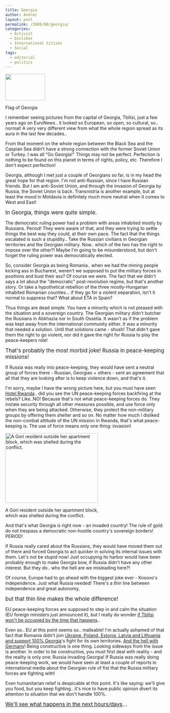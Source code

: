 ```yaml
---
title: Georgia
author: Andrei
layout: post
permalink: /2008/08/georgia/
categories:
  - Activist
  - Dislikes
  - International Citizen
  - Social
tags:
  - editorial
  - politics
---
```

<div class="wp-caption alignleft" style="width: 135px">
  <img title="Georgia" src="http://upload.wikimedia.org/wikipedia/commons/thumb/0/0f/Flag_of_Georgia.svg/125px-Flag_of_Georgia.svg.png" alt="" width="125" height="83" /><p class="wp-caption-text">
    Flag of Georgia
  </p>
</div>

I remember seeing pictures from the capital of Georgia, Tbilisi, just a few years ago on EuroNews.. it looked so European, so open, so cultural, so.. normal! A very very different view from what the whole region spread as its aura in the last few decades..

From that moment on the whole region between the Black Sea and the Caspian Sea didn't have a strong connection with the former Soviet Union or Turkey. I was all "Go Georgia!" Things may not be perfect. Perfection is nothing to be found on this planet in terms of rights, policy, etc. Therefore I don't expect perfection!

Georgia, although I met just a couple of Georgians so far, is in my head the great hope for that region. I'm not anti-Russian, since I have Russian friends. But I am anti-Soviet Union, and through the invasion of Georgia by Russia, the Soviet Union is back. Transnistria is another example, but at least the mood in Moldavia is definitely much more neutral when it comes to West and East!

<big>In Georgia, things were quite simple.</big>



The democratic ruling power had a problem with areas inhabited mostly by Russians. Period! They were aware of that, and they were trying to settle things the best way they could, at their own pace. The fact that the things escalated is such a stupidity.. Take the Russian civilians in Georgian territories and the Georgian military. Now.. which of the two has the right to impose over the other?! Maybe I'm going to be misunderstood, but don't forget the ruling power was democratically elected.

So, consider Georgia as being Romania.. when we had the mining people kicking ass in Bucharest, weren't we supposed to put the military forces in positions and bust their ass? Of course we were. The fact that we didn't says a lot about the "democratic" post-revolution regime, but that's another story. Or take a hypothetical rebellion of the three mostly-Hungarian inhabited Romanian counties... if they go for a violent separation, isn't it normal to suppress that? What about ETA in Spain?

Thus things are dead simple. You have a minority which is not pleased with the situation and a sovereign country. The Georgian military didn't butcher the Russians in Abkhazia nor in South Ossetia. It wasn't as if the problem was kept away from the international community either. It was a minority that needed a solution. Until that solutions came - shush! That didn't gave them the right to go violent, nor did it gave the right for Russia to play the peace-keepers role!

<big>That's probably the most morbid joke! Russia in peace-keeping missions!</big>

If Russia was really into peace-keeping, they would have sent a neutral group of forces there - Russian, Georgian + others - sent an agreement that all that they are looking after is to keep violence down, and that's it.

I'm sorry, maybe I have the wrong picture here, but you must have seen [Hotel Rwanda][1].. did you see the UN peace-keeping forces backfiring at the rebels? Like..NO! Because that's not what peace-keeping forces do. They instate security through all other measures possible, and use force only when they are being attacked. Otherwise, they protect the non-military groups by offering them shelter and so on. No matter how much I disliked the non-combat attitude of the UN mission in Rwanda, that's what peace-keeping is. The use of force means only one thing: invasion!

<div class="wp-caption alignright" style="width: 302px">
  <a href="http://edition.cnn.com/2008/WORLD/europe/08/12/georgia.gori.russia.fight/index.html"><img title="Gori resident" src="http://i2.cdn.turner.com/cnn/2008/WORLD/europe/08/12/georgia.gori.russia.fight/art.gori.fighting.jpg" alt="A Gori resident outside her apartment block, which was shelled during the conflict." width="292" height="219" /></a><p class="wp-caption-text">
    A Gori resident outside her apartment block, which was shelled during the conflict.
  </p>
</div>

And that's what Georgia is right now - an invaded country! The rule of gold: do not trespass a democratic non-hostile country's sovereign borders! PERIOD!

If Russia really cared about the Russians, they would have moved them out of there and forced Georgia to act quicker in solving its internal issues with them. Let's not be stupid now! Just occupying its harbor would have been probably enough to make Georgia bow, if Russia didn't have any other interest. But they do.. who the hell are we misleading here?!

Of course, Europe had to go ahead with the biggest joke ever - Kosovo's independence. Just what Russia needed! There's a thin line between independence and great autonomy,

<big>but that thin line makes the whole difference!</big>

EU peace-keeping forces are supposed to step in and calm the situation (EU foreign ministers just announced it), but I really do wonder [if Tbilisi won't be occupied by the time that happens][2]..

Even so.. EU at this point seems so.. malleable! I'm actually ashamed of that fact that Romania didn't join [Ukraine, Poland, Estonia, Latvia and Lithuania and support 100% Georgia][3]'s fight for its own territories. [And the hell with Germany][4]! Being constructive is one thing. Looking sideways from the issue is another. In order to be constructive, you must first deal with reality - and the reality is only one: Russia invading Georgia! If Russia was really doing peace-keeping work, we would have seen at least a couple of reports in international media about the Georgian rule of fist that the Russia military forces are fighting with!

Even humanitarian relief is despicable at this point. It's like saying: we'll give you food, but you keep fighting.. it's nice to have public opinion divert its attention to situation that we don't handle 100%.

<big><a href="http://edition.cnn.com/2008/WORLD/europe/08/13/georgia.russia.war/index.html">We'll see what happens in the next hours/days</a>...</big>

 [1]: http://www.imdb.com/title/tt0395169/
 [2]: http://www.time.com/time/world/article/0,8599,1831867,00.html
 [3]: http://www.euronews.net/en/article/13/08/2008/former-soviet-bloc-states-attack-peace-plan/
 [4]: http://www.euronews.net/en/article/13/08/2008/eu-divided-over-reaction-to-south-ossetian-war/